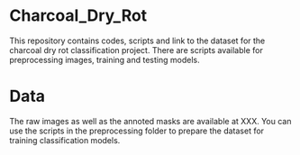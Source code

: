 # Charcoal_Dry_Rot
This repository contains codes, scripts and link to the dataset for the charcoal dry rot classification project. There are scripts available for preprocessing images, training and testing models.

# Data
The raw images as well as the annoted masks are available at XXX. You can use the scripts in the preprocessing folder to prepare the dataset for training classification models.  
